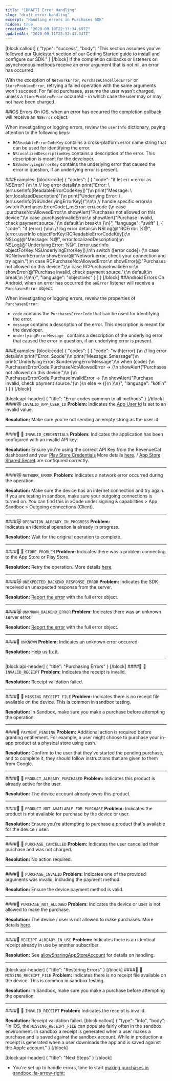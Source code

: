 ```yaml
---
title: "[DRAFT] Error Handling"
slug: "draft-error-handling"
excerpt: "Handling errors in Purchases SDK"
hidden: true
createdAt: "2020-09-10T22:13:34.697Z"
updatedAt: "2020-09-11T22:52:41.347Z"
---
```

[block:callout]
{
  "type": "success",
  "body": "This section assumes you've followed our [Quickstart](doc:getting-started-1) section of our Getting Started guide to install and configure our SDK."
}
[/block]
If the completion callbacks or listeners on asynchronous methods receive an error argument that is not nil, an error has occurred. 

With the exception of `NetworkError`, `PurchaseCancelledError` or `StoreProblemError`, retrying a failed operation with the same arguments won't succeed. For failed purchases, assume the user wasn't charged, unless a `StoreProblemError` occurred - in which case the user may or may not have been charged.

##iOS Errors
On iOS, when an error has occurred the completion callback will receive an `NSError` object. 

When investigating or logging errors, review the `userInfo` dictionary, paying attention to the following keys: 
- `RCReadableErrorCodeKey` contains a cross-platform error name string that can be used for identifying the error. 
- `NSLocalizedDescriptionKey` contains a description of the error. This description is meant for the developer. 
- `NSUnderlyingErrorKey` contains the underlying error that caused the error in question, if an underlying error is present.

###Examples:
[block:code]
{
  "codes": [
    {
      "code": "if let err = error as NSError? {\n                \n    // log error details\n    print(\"Error: \\(err.userInfo[ReadableErrorCodeKey])\")\n    print(\"Message: \\(err.localizedDescription)\")\n    print(\"Underlying Error: \\(err.userInfo[NSUnderlyingErrorKey])\")\n\n    // handle specific errors\n    switch Purchases.ErrorCode(_nsError: err).code {\n    case .purchaseNotAllowedError:\n        showAlert(\"Purchases not allowed on this device.\")\n    case .purchaseInvalidError:\n        showAlert(\"Purchase invalid, check payment source.\")\n    default:\n        break\n    }\n}",
      "language": "swift"
    },
    {
      "code": "if (error) {\n\n    // log error details\n    NSLog(@\"RCError: %@\", [error.userInfo objectForKey:RCReadableErrorCodeKey]);\n    NSLog(@\"Message: %@\", error.localizedDescription);\n    NSLog(@\"Underlying Error: %@\", [error.userInfo objectForKey:NSUnderlyingErrorKey]);\n\n    switch ([error code]) {\n        case RCNetworkError:\n            showError(@\"Network error, check your connection and try again.\");\n        case RCPurchaseNotAllowedError:\n            showError(@\"Purchases not allowed on this device.\");\n        case RCPurchaseInvalidError:\n            showError(@\"Purchase invalid, check payment source.\");\n        default:\n            break;\n    }\n\n}",
      "language": "objectivec"
    }
  ]
}
[/block]
##Android Errors
On Android, when an error has occurred the `onError` listener will receive a `PurchasesError` object.

When investigating or logging errors, reveiw the properties of `PurchasesError`:
- `code` contains the `PurchasesErrorCode` that can be used for identifying the error.
- `message` contains a description of the error. This description is meant for the developer.
- `underlyingErrorMessage ` contains a description of the underlying error that caused the error in question, if an underlying error is present.

###Examples:
[block:code]
{
  "codes": [
    {
      "code": "with(error) {\n    // log error details\n    print(\"Error: $code\")\n    print(\"Message: $message\")\n    print(\"Underlying Error: $underlyingErrorMessage\")\n    when (code) {\n        PurchasesErrorCode.PurchaseNotAllowedError -> {\n            showAlert(\"Purchases not allowed on this device.\")\n        }\n        PurchasesErrorCode.PurchaseInvalidError -> {\n            showAlert(\"Purchase invalid, check payment source.\")\n        }\n        else -> {}\n    }\n}",
      "language": "kotlin"
    }
  ]
}
[/block]

[block:api-header]
{
  "title": "Error codes common to all methods"
}
[/block]
####😿 `INVALID_APP_USER_ID`
**Problem:**
Indicates the [App User Id](doc:user-ids) is set to an invalid value.

**Resolution:**
Make sure you're not sending an empty string as the user id.
_______________________________________________________________________________
####🍎 🤖 `INVALID_CREDENTIALS`
**Problem:** 
Indicates the application has been configured with an invalid API key.

**Resolution:** 
Ensure you're using the correct API Key from the RevenueCat dashboard and your [Play Store Credentials](https://docs.revenuecat.com/docs/creating-play-service-credentials) More details [here](https://support.revenuecat.com/hc/en-us/articles/360046398913-Invalid-Play-Store-credentials-errors). / [App Store Shared Secret](https://docs.revenuecat.com/docs/itunesconnect-app-specific-shared-secret) are configured correctly. 
_______________________________________________________________________________
####😿 `NETWORK_ERROR`
**Problem:** 
Indicates a network error occurred during the operation.

**Resolution:** 
Make sure the device has an internet connection and try again. If you are testing in sandbox, make sure your outgoing connections is turned on. You can find this in xCode under signing & capabilities > App Sandbox > Outgoing connections (Client).
_______________________________________________________________________________
####😿 `OPERATION_ALREADY_IN_PROGRESS`
**Problem:**  
Indicates an identical operation is already in progress.

**Resolution:**
Wait for the original operation to complete.
_______________________________________________________________________________
####🍎 🤖 `STORE_PROBLEM`
**Problem:**
Indicates there was a problem connecting to the App Store or Play Store.

**Resolution:**
Retry the operation. More details [here](https://support.revenuecat.com/hc/en-us/articles/360046399333-App-Store-STORE-PROBLEM-error).
_______________________________________________________________________________
####😿 `UNEXPECTED_BACKEND_RESPONSE_ERROR` 
**Problem:** 
Indicates the SDK received an unexpected response from the server.

**Resolution:** 
[Report the error](https://www.revenuecat.com/support) with the full error object.
_______________________________________________________________________________
####😿 `UNKNOWN_BACKEND_ERROR`
**Problem:**
Indicates there was an unknown server error.

**Resolution:**
[Report the error](https://www.revenuecat.com/support) with the full error object.
_______________________________________________________________________________
####🤷 `UNKNOWN`
**Problem:**
Indicates an unknown error occurred.

**Resolution:**
Help us [fix it](https://www.revenuecat.com/jobs/).
_______________________________________________________________________________
[block:api-header]
{
  "title": "Purchasing Errors"
}
[/block]
####🍎 🤖 `INVALID_RECEIPT`
**Problem:**
Indicates the receipt is invalid.

**Resolution:**
Receipt validation failed.
_______________________________________________________________________________
####🍎 🤖 `MISSING_RECEIPT_FILE`
**Problem:**
Indicates there is no receipt file available on the device. This is common in sandbox testing.

**Resolution:**
In Sandbox, make sure you make a purchase before attempting the operation.
_______________________________________________________________________________
####🤖 `PAYMENT_PENDING`
**Problem:**
Additional action is required before granting entitlement. For example, a user might choose to purchase your in-app product at a physical store using cash.

**Resolution:**
Confirm to the user that they've started the pending purchase, and to complete it, they should follow instructions that are given to them from Google.
_______________________________________________________________________________
####🍎 🤖 `PRODUCT_ALREADY_PURCHASED`
**Problem:**
Indicates this product is already active for the user.

**Resolution:**
The device account already owns this product.
_______________________________________________________________________________
####🍎 🤖 `PRODUCT_NOT_AVAILABLE_FOR_PURCHASE`
**Problem:**
Indicates the product is not available for purchase by the device or user.

**Resolution:**
Ensure you're attempting to purchase a product that's available for the device / user.
_______________________________________________________________________________
####🍎 🤖 `PURCHASE_CANCELLED`
**Problem:**
 Indicates the user cancelled their purchase and was not charged.

**Resolution:**
No action required.
_______________________________________________________________________________
####🍎 🤖 `PURCHASE_INVALID`
**Problem:**
Indicates one of the provided arguments was invalid, including the payment method.

**Resolution:**
Ensure the device payment method is valid.
_______________________________________________________________________________
####🤖 `PURCHASE_NOT_ALLOWED`
**Problem:**
Indicates the device or user is not allowed to make the purchase.

**Resolution:**
The device / user is not allowed to make purchases. More details [here](https://support.revenuecat.com/hc/en-us/articles/360046528893--The-device-or-user-is-not-allowed-to-make-the-purchase-error).
_______________________________________________________________________________
####🍎 `RECEIPT_ALREADY_IN_USE`
**Problem:**
Indicates there is an identical receipt already in use by another subscriber. 

**Resolution:**
See [allowSharingAppStoreAccount](https://sdk.revenuecat.com/ios/Classes/RCPurchases.html#/c:objc(cs)RCPurchases(py)allowSharingAppStoreAccount) for details on handling.
_______________________________________________________________________________
[block:api-header]
{
  "title": "Restoring Errors"
}
[/block]
####🍎 🤖 `MISSING_RECEIPT_FILE`
**Problem:**
Indicates there is no receipt file available on the device. This is common in sandbox testing.

**Resolution:**
In Sandbox, make sure you make a purchase before attempting the operation.
_______________________________________________________________________________
####🍎 🤖 `INVALID_RECEIPT`
**Problem:**
Indicates the receipt is invalid.

**Resolution:**
Receipt validation failed.
[block:callout]
{
  "type": "info",
  "body": "In iOS, the `MISSING_RECEIPT_FILE` can populate fairly often in the sandbox environment. In sandbox a receipt is generated when a user makes a purchase and is saved against the sandbox account. While in production a receipt is generated when a user downloads the app and is saved against the Apple account."
}
[/block]

[block:api-header]
{
  "title": "Next Steps"
}
[/block]
* You're set up to handle errors, time to start [making purchases in sandbox :fa-arrow-right:](doc:sandbox)